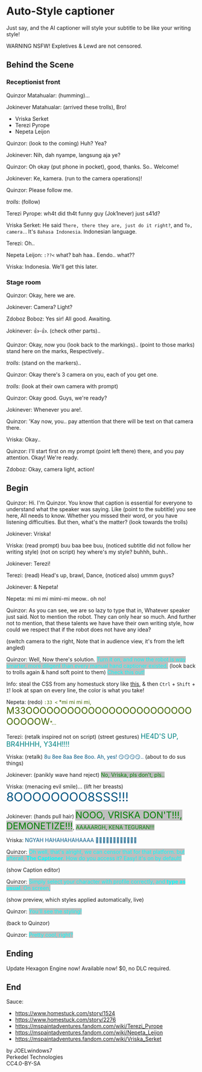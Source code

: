 # Auto-Style captioner

Just say, and the AI captioner will style your subtitle to be like your writing style!

WARNING NSFW! Expletives & Lewd are not censored.

## Behind the Scene

### Receptionist front

Quinzor Matahualar: (humming)...

Jokinever Matahualar: (arrived these trolls), Bro!

- Vriska Serket
- Terezi Pyrope
- Nepeta Leijon

Quinzor: (look to the coming) Huh? Yea?

Jokinever: Nih, dah nyampe, langsung aja ye?

Quinzor: Oh okay (put phone in pocket), good, thanks. So.. Welcome!

Jokinever: Ke, kamera. (run to the camera operations)!

Quinzor: Please follow me.

*trolls*: (follow)

Terezi Pyrope: wh4t did th4t funny guy (Jok1never) just s41d?

Vriska Serket: He said `There, there they are, just do it right?`, and `To, camera.`. It's `8ahasa Indonesia`. Indonesian language.

Terezi: Oh..

Nepeta Leijon: `:??<` what? bah haa.. Eendo.. what??

Vriska: Indonesia. We'll get this later.

### Stage room

Quinzor: Okay, here we are.

Jokinever: Camera? Light?

Zdoboz Boboz: Yes sir! All good. Awaiting.

Jokinever: 👍-👍. (check other parts)..

Quinzor: Okay, now you (look back to the markings).. (point to those marks) stand here on the marks, Respectively..

*trolls*: (stand on the markers)..

Quinzor: Okay there's 3 camera on you, each of you get one.

*trolls*: (look at their own camera with prompt)

Quinzor: Okay good. Guys, we're ready?

Jokinever: Whenever you are!.

Quinzor: 'Kay now, you.. pay attention that there will be text on that camera there.

Vriska: Okay..

Quinzor: I'll start first on my prompt (point left there) there, and you pay attention. Okay! We're ready.

Zdoboz: Okay, camera light, action!

## Begin

Quinzor: Hi. I'm Quinzor. You know that caption is essential for everyone to understand what the speaker was saying. Like (point to the subtitle) you see here, All needs to know. Whether you missed their word, or you have listening difficulties. But then, what's the matter? (look towards the trolls)

Jokinever: Vriska!

Vriska: (read prompt) buu baa bee buu, (noticed subtitle did not follow her writing style) (not on script) hey where's my style? buhhh, buhh..

Jokinever: Terezi!

Terezi: (read) Head's up, brawl, Dance, (noticed also) ummm guys?

Jokinever: & Nepeta!

Nepeta: mi mi mi mimi-mi meow.. oh no!

Quinzor: As you can see, we are so lazy to type that in, Whatever speaker just said. Not to mention the robot. They can only hear so much. And further not to mention, that these talents we have have their own writing style, how could we respect that if the robot does not have any idea?

(switch camera to the right, Note that in audience view, it's from the left angled)

Quinzor: Well, Now there's solution. <span style='color:cyan;background-color:rgba(0,0,0,.25)'>Turn it on, and now the robot is way smarter, more diligent than every manual hand captioner existed.</span> (look back to trolls again & hand soft point to them) <span style='color:cyan;background-color:rgba(0,0,0,.25)'>Check this out!</span>

Info: steal the CSS from any homestuck story like [this](https://www.homestuck.com/story/2276 ), & then `Ctrl` + `Shift` + `I`! look at span on every line, the color is what you take!

Nepeta: (redo) <span style='color: #416600;'><code>:33 <</code> \*mi mi mi mi, <span style='font-size:x-large;'>M33OOOOOOOOOOOOOOOOOOOOOOOOOOOOOW</span>\*...</span>

Terezi: (retalk inspired not on script) (street gestures) <span style='color: #008282;font-size:large;'>HE4D'S UP, BR4HHHH, Y34H!!!!</span>

Vriska: (retalk) <span style='color: #005682;'>8u 8ee 8aa 8ee 8oo. Ah, yes! 😏😏😏😏..</span> (about to do sus things)

Jokinever: (panikly wave hand reject) <span style='color:green;background-color:rgba(0,0,0,.25);'>No, Vriska, pls don't, pls..</span>

Vriska: (menacing evil smile)... (lift her breasts) <span style='color: #005682;font-size:xx-large;'>8OOOOOOOO8SSS!!!</span>

Jokinever: (hands pull hair) <span style='color:green;background-color:rgba(0,0,0,.25);font-size:x-large'>NOOO, VRISKA DON'T!!!, DEMONETIZE!!!</span>, <span style='color:green;background-color:rgba(0,0,0,.25);'>AAAAARGH, KENA TEGURAN!!!</span>

Vriska: <span style='color: #005682;'>NGYAH HAHAHAHAHAAAA 👿👿👿👿👿👿😆😆😆😆😆😆</span>

Quinzor: <span style='color:cyan;background-color:rgba(0,0,0,.25)'>Oh well, that's alright, we can censor that for that platform. but afterall, **The Captioner**. How do you access it? Easy! it's on by default!</span>

(show Caption editor)

Quinzor: <span style='color:cyan;background-color:rgba(0,0,0,.25)'>Simply select your character with profile correctly, and **type as usual**. On screen,</span>

(show preview, which styles applied automatically, live)

Quinzor: <span style='color:cyan;background-color:rgba(0,0,0,.25)'> You'll see the styling!</span>

(back to Quinzor)

Quinzor: <span style='color:cyan;background-color:rgba(0,0,0,.25)'>Pretty cool, right?</span>

## Ending

Update Hexagon Engine now! Available now! $0, no DLC required.

## End

Sauce:

- https://www.homestuck.com/story/1524
- https://www.homestuck.com/story/2276
- https://mspaintadventures.fandom.com/wiki/Terezi_Pyrope
- https://mspaintadventures.fandom.com/wiki/Nepeta_Leijon
- https://mspaintadventures.fandom.com/wiki/Vriska_Serket

by JOELwindows7  
Perkedel Technologies  
CC4.0-BY-SA